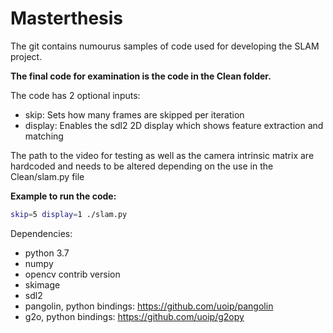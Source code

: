# Masterthesis

The git contains numourus samples of code used for developing the SLAM project. 

**The final code for examination is the code in the Clean folder.**

The code has 2 optional inputs:
- skip: Sets how many frames are skipped per iteration
- display: Enables the sdl2 2D display which shows feature extraction and matching

The path to the video for testing as well as the camera intrinsic matrix are hardcoded and needs to be altered depending on the use in the Clean/slam.py file

**Example to run the code:** 
```Bash
skip=5 display=1 ./slam.py
```
Dependencies: 
- python 3.7
- numpy
- opencv contrib version
- skimage
- sdl2 
- pangolin, python bindings: https://github.com/uoip/pangolin
- g2o, python bindings: https://github.com/uoip/g2opy
